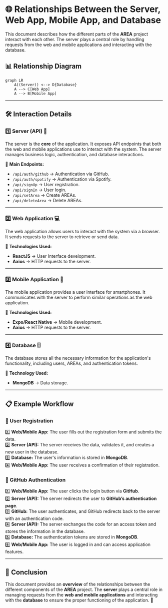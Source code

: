 # 🌐 Relationships Between the Server, Web App, Mobile App, and Database

This document describes how the different parts of the **AREA** project interact with each other. The server plays a central role by handling requests from the web and mobile applications and interacting with the database.

## 📊 Relationship Diagram

```mermaid
graph LR
    A((Server)) <--> D{Database}
    A --> C[Web App]
    A --> B[Mobile App]
```

---

## 🛠️ Interaction Details

### 1️⃣ Server (API) 🚀
The server is the **core** of the application. It exposes API endpoints that both the web and mobile applications use to interact with the system. The server manages business logic, authentication, and database interactions.

🔹 **Main Endpoints:**
- `/api/auth/github` → Authentication via GitHub.
- `/api/auth/spotify` → Authentication via Spotify.
- `/api/signUp` → User registration.
- `/api/signIn` → User login.
- `/api/setArea` → Create AREAs.
- `/api/deleteArea` → Delete AREAs.

---

### 2️⃣ Web Application 💻
The web application allows users to interact with the system via a browser. It sends requests to the server to retrieve or send data.

🔹 **Technologies Used:**
- **ReactJS** → User Interface development.
- **Axios** → HTTP requests to the server.

---

### 3️⃣ Mobile Application 📱
The mobile application provides a user interface for smartphones. It communicates with the server to perform similar operations as the web application.

🔹 **Technologies Used:**
- **Expo/React Native** → Mobile development.
- **Axios** → HTTP requests to the server.

---

### 4️⃣ Database 🗄️
The database stores all the necessary information for the application's functionality, including users, AREAs, and authentication tokens.

🔹 **Technology Used:**
- **MongoDB** → Data storage.

---

## 📋 Example Workflow

### 📝 User Registration
1️⃣ **Web/Mobile App:** The user fills out the registration form and submits the data.  
2️⃣ **Server (API):** The server receives the data, validates it, and creates a new user in the database.  
3️⃣ **Database:** The user's information is stored in **MongoDB**.  
4️⃣ **Web/Mobile App:** The user receives a confirmation of their registration.  

### 🔑 GitHub Authentication
1️⃣ **Web/Mobile App:** The user clicks the login button via **GitHub**.  
2️⃣ **Server (API):** The server redirects the user to **GitHub’s authentication page**.  
3️⃣ **GitHub:** The user authenticates, and GitHub redirects back to the server with an authentication code.  
4️⃣ **Server (API):** The server exchanges the code for an access token and stores the information in the database.  
5️⃣ **Database:** The authentication tokens are stored in **MongoDB**.  
6️⃣ **Web/Mobile App:** The user is logged in and can access application features.  

---

## 📄 Conclusion
This document provides an **overview** of the relationships between the different components of the **AREA** project. The **server** plays a central role in managing requests from the **web and mobile applications** and interacting with the **database** to ensure the proper functioning of the application. 🚀
